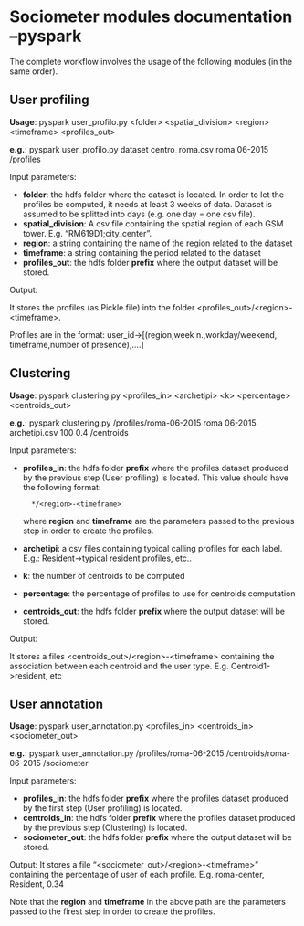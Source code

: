 # Sociometer modules documentation –pyspark

The complete workflow involves the usage of the following modules (in the same order).

## User profiling

**Usage**: pyspark user_profilo.py \<folder\> \<spatial_division\> \<region\> \<timeframe\> \<profiles_out\>

**e.g.**: pyspark user_profilo.py dataset centro_roma.csv roma 06-2015 /profiles

Input parameters:

- **folder**: the hdfs folder where the dataset is located. In order to let the profiles be computed, it needs at least 3 weeks of data. Dataset is assumed to be splitted into days (e.g. one day = one csv file).
- **spatial_division**: A csv file containing the spatial region of each GSM tower. E.g. “RM619D1;city_center”.
- **region**: a string containing the name of the region related to the dataset
- **timeframe**: a string containing the period related to the dataset
- **profiles_out**: the hdfs folder **prefix** where the output dataset will be stored.

Output:

It stores the profiles (as Pickle file) into the folder \<profiles_out\>/\<region\>-\<timeframe\>.

Profiles are in the format: user_id->[(region,week n.,workday/weekend, timeframe,number of presence),….]

## Clustering

**Usage**: pyspark clustering.py \<profiles_in\> \<archetipi\> \<k\> \<percentage\> \<centroids_out\>

**e.g.**: pyspark clustering.py /profiles/roma-06-2015 roma 06-2015 archetipi.csv 100 0.4 /centroids

Input parameters:

- **profiles_in**: the hdfs folder **prefix** where the profiles dataset produced by the previous step (User profiling) is located.
    This value should have the following format:

        */<region>-<timeframe>

    where **region** and **timeframe** are the parameters passed to the previous step in order to create the profiles.

- **archetipi**: a csv files containing typical calling profiles for each label. E.g.: Resident->typical resident profiles, etc..
- **k**: the number of centroids to be computed
- **percentage**: the percentage of profiles to use for centroids computation
- **centroids_out**: the hdfs folder **prefix** where the output dataset will be stored.

Output:

It stores a files \<centroids_out\>/\<region\>-\<timeframe\> containing the association between each centroid and the user type. E.g. Centroid1->resident, etc

## User annotation

**Usage**: pyspark user_annotation.py \<profiles_in\> \<centroids_in\> \<sociometer_out\>

**e.g.**: pyspark user_annotation.py /profiles/roma-06-2015 /centroids/roma-06-2015 /sociometer

Input parameters:

- **profiles_in**: the hdfs folder **prefix** where the profiles dataset produced by the first step (User profiling) is located.
- **centroids_in**: the hdfs folder **prefix** where the profiles dataset produced by the previous step (Clustering) is located.
- **sociometer_out**: the hdfs folder **prefix** where the output dataset will be stored.

Output:
It stores a file “\<sociometer_out\>/\<region\>-\<timeframe\>” containing the percentage of user of each profile.
E.g.  roma-center, Resident, 0.34

Note that the **region** and **timeframe** in the above path are the parameters passed to the firest step in order to create the profiles.
